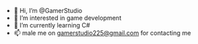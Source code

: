 - 👋 Hi, I’m @GamerStudio
- 👀 I’m interested in game development
- 🌱 I’m currently learning C#
- 📫 male me on gamerstudio225@gmail.com for contacting me

<!---
GamerStudio/GamerStudio is a ✨ special ✨ repository because its `README.md` (this file) appears on your GitHub profile.
You can click the Preview link to take a look at your changes.
--->
